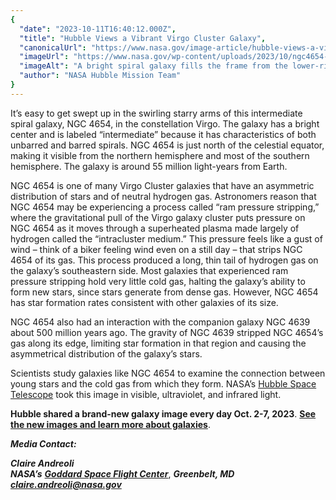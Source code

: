 ```yaml
---
{
  "date": "2023-10-11T16:40:12.000Z",
  "title": "Hubble Views a Vibrant Virgo Cluster Galaxy",
  "canonicalUrl": "https://www.nasa.gov/image-article/hubble-views-a-vibrant-virgo-cluster-galaxy/",
  "imageUrl": "https://www.nasa.gov/wp-content/uploads/2023/10/ngc4654-1-v5f-final.webp",
  "imageAlt": "A bright spiral galaxy fills the frame from the lower-right to the upper-left. The galaxy is tilted toward us and holds bright blue-white stars and reddish-brown dust lanes that showcase its spiral nature.",
  "author": "NASA Hubble Mission Team"
}
---
```


It’s easy to get swept up in the swirling starry arms of this intermediate spiral galaxy, NGC 4654, in the constellation Virgo. The galaxy has a bright center and is labeled “intermediate” because it has characteristics of both unbarred and barred spirals. NGC 4654 is just north of the celestial equator, making it visible from the northern hemisphere and most of the southern hemisphere. The galaxy is around 55 million light-years from Earth.

NGC 4654 is one of many Virgo Cluster galaxies that have an asymmetric distribution of stars and of neutral hydrogen gas. Astronomers reason that NGC 4654 may be experiencing a process called “ram pressure stripping,” where the gravitational pull of the Virgo galaxy cluster puts pressure on NGC 4654 as it moves through a superheated plasma made largely of hydrogen called the “intracluster medium.” This pressure feels like a gust of wind – think of a biker feeling wind even on a still day – that strips NGC 4654 of its gas. This process produced a long, thin tail of hydrogen gas on the galaxy’s southeastern side. Most galaxies that experienced ram pressure stripping hold very little cold gas, halting the galaxy’s ability to form new stars, since stars generate from dense gas. However, NGC 4654 has star formation rates consistent with other galaxies of its size.

NGC 4654 also had an interaction with the companion galaxy NGC 4639 about 500 million years ago. The gravity of NGC 4639 stripped NGC 4654’s gas along its edge, limiting star formation in that region and causing the asymmetrical distribution of the galaxy’s stars.

Scientists study galaxies like NGC 4654 to examine the connection between young stars and the cold gas from which they form. NASA’s [Hubble Space Telescope](https://science.nasa.gov/mission/hubble/) took this image in visible, ultraviolet, and infrared light.

**Hubble shared a brand-new galaxy image every day Oct. 2-7, 2023**. [**See the new images and learn more about galaxies**](https://science.nasa.gov/mission/hubble/hubble-news/hubbles-galaxy-week/).

**_Media Contact:_**

**_Claire Andreoli_**  
**_NASA’s_** [**_Goddard Space Flight Center_**](http://www.nasa.gov/goddard), **_Greenbelt, MD_**  
[**_claire.andreoli@nasa.gov_**](mailto:claire.andreoli@nasa.gov)
